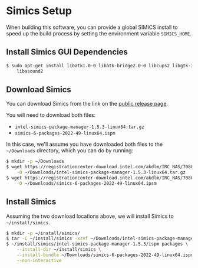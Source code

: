 # Simics Setup

When building this software, you can provide a global SIMICS install to speed up the
build process by setting the environment variable `SIMICS_HOME`.

## Install Simics GUI Dependencies

```sh
$ sudo apt-get install libatk1.0-0 libatk-bridge2.0-0 libcups2 libgtk-3-0 libgbm1 \
    libasound2
```

## Download Simics

You can download Simics from the link on the
[public release page](https://www.intel.com/content/www/us/en/developer/articles/tool/simics-simulator.html).

You will need to download both files:

- `intel-simics-package-manager-1.5.3-linux64.tar.gz`
- `simics-6-packages-2022-49-linux64.ispm`

In this case, we'll assume you have downloaded both files to the `~/Downloads`
directory, which you can do by running:

```sh
$ mkdir -p ~/Downloads
$ wget https://registrationcenter-download.intel.com/akdlm/IRC_NAS/708028d9-b710-45ea-baab-3b9c78c32cfc/intel-simics-package-manager-1.5.3-linux64.tar.gz \
    -O ~/Downloads/intel-simics-package-manager-1.5.3-linux64.tar.gz
$ wget https://registrationcenter-download.intel.com/akdlm/IRC_NAS/708028d9-b710-45ea-baab-3b9c78c32cfc/simics-6-packages-2022-49-linux64.ispm \
    -O ~/Downloads/simics-6-packages-2022-49-linux64.ipsm
```

## Install Simics

Assuming the two download locations above, we will install Simics to `~/install/simics`.

```sh
$ mkdir -p ~/install/simics/
$ tar -C ~/install/simics -xzvf ~/Downloads/intel-simics-package-manager-1.5.3-linux64.tar.gz
$ ~/install/simics/intel-simics-package-manager-1.5.3/ispm packages \
    --install-dir ~/install/simics \
    --install-bundle ~/Downloads/simics-6-packages-2022-49-linux64.ispm \
    --non-interactive
```

